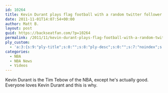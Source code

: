 ```yaml
---
id: 10264
title: Kevin Durant plays flag football with a random twitter follower
date: 2011-11-01T14:07:54+00:00
author: Matt B.
layout: post
guid: https://backseatfan.com/?p=10264
permalink: /2011/11/kevin-durant-plays-flag-football-with-a-random-twitter-follower/
ply_custom:
  - 'a:3:{s:9:"ply-title";s:0:"";s:8:"ply-desc";s:0:"";s:7:"noindex";s:0:"";}'
categories:
  - NBA
  - NBA News
  - Videos
---
```


<div class="entry">
  <p>
    Kevin Durant is the Tim Tebow of the NBA, except he's actually good. Everyone loves Kevin Durant and this is why.<br />
  </p>
</div>
